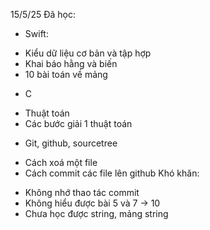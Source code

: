 15/5/25
Đã học:
- Swift:
+ Kiểu dữ liệu cơ bản và tập hợp
+ Khai báo hằng và biến
+ 10 bài toán về mảng
- C
+ Thuật toán
+ Các bước giải 1 thuật toán
- Git, github, sourcetree
+ Cách xoá một file
+ Cách commit các file lên github
Khó khăn:
- Không nhớ thao tác commit
- Không hiểu được bài 5 và 7 -> 10
- Chưa học được string, mảng string
